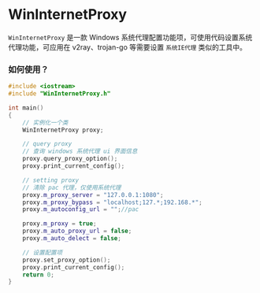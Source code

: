 # WinInternetProxy

`WinInternetProxy` 是一款 Windows 系统代理配置功能项，可使用代码设置系统代理功能，可应用在 v2ray、trojan-go 等需要设置 `系统IE代理` 类似的工具中。

### 如何使用？
```c++
#include <iostream>
#include "WinInternetProxy.h"

int main()
{
	// 实例化一个类
	WinInternetProxy proxy;

	// query proxy
	// 查询 windows 系统代理 ui 界面信息
	proxy.query_proxy_option();
	proxy.print_current_config();

	// setting proxy
	// 清除 pac 代理，仅使用系统代理
	proxy.m_proxy_server = "127.0.0.1:1080";
	proxy.m_proxy_bypass = "localhost;127.*;192.168.*";
	proxy.m_autoconfig_url = "";//pac

	proxy.m_proxy = true;
	proxy.m_auto_proxy_url = false;
	proxy.m_auto_delect = false;

	// 设置配置项
	proxy.set_proxy_option();
	proxy.print_current_config();
	return 0;
}
```
